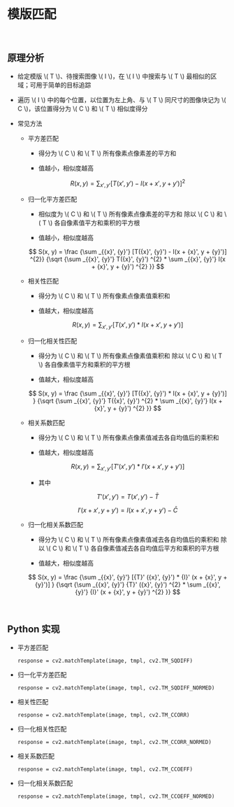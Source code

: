 <script type="text/javascript" src="http://cdn.mathjax.org/mathjax/latest/MathJax.js?config=default"></script>

# 模版匹配

&nbsp;

## 原理分析

- 给定模版 \\( T \\)、待搜索图像 \\( I \\)，在 \\( I \\) 中搜索与 \\( T \\) 最相似的区域；可用于简单的目标追踪

- 遍历 \\( I \\) 中的每个位置，以位置为左上角、与 \\( T \\) 同尺寸的图像块记为 \\( C \\)，该位置得分为 \\( C \\) 和 \\( T \\) 相似度得分

- 常见方法

	- 平方差匹配

		- 得分为 \\( C \\) 和 \\( T \\) 所有像素点像素差的平方和

		- 值越小，相似度越高
	
		$$ R(x, y) = \sum _{{x}', {y}'} [T({x}', {y}') - I(x + {x}', y + {y}')] ^{2} $$

	- 归一化平方差匹配

		- 相似度为 \\( C \\) 和 \\( T \\) 所有像素点像素差的平方和 除以  \\( C \\) 和 \\( T \\) 各自像素值平方和乘积的平方根

		- 值越小，相似度越高

		$$ S(x, y) = \frac {\sum _{{x}', {y}'} [T({x}', {y}') - I(x + {x}', y + {y}')] ^{2}} {\sqrt {\sum _{{x}', {y}'} T({x}', {y}') ^{2} * \sum _{{x}', {y}'} I(x + {x}', y + {y}') ^{2} }} $$
	
	- 相关性匹配

		- 得分为 \\( C \\) 和 \\( T \\) 所有像素点像素值乘积和

		- 值越大，相似度越高

		$$ R(x, y) = \sum _{{x}', {y}'} [T({x}', {y}') * I(x + {x}', y + {y}')] $$

	- 归一化相关性匹配

		- 得分为 \\( C \\) 和 \\( T \\) 所有像素点像素值乘积和 除以  \\( C \\) 和 \\( T \\) 各自像素值平方和乘积的平方根

		- 值越大，相似度越高

		$$ S(x, y) = \frac {\sum _{{x}', {y}'} [T({x}', {y}') * I(x + {x}', y + {y}')] } {\sqrt {\sum _{{x}', {y}'} T({x}', {y}') ^{2} * \sum _{{x}', {y}'} I(x + {x}', y + {y}') ^{2} }} $$

	- 相关系数匹配

		- 得分为 \\( C \\) 和 \\( T \\) 所有像素点像素值减去各自均值后的乘积和

		- 值越大，相似度越高

		$$ R(x, y) = \sum _{{x}', {y}'} [{T}' ({x}', {y}') * {I}' (x + {x}', y + {y}')] $$
	
		- 其中

		$$ {T}' ({x}', {y}') =  T({x}', {y}') - \bar {T} $$
		
		$$ {I}' (x + {x}', y + {y}') =  I(x + {x}', y + {y}') - \bar {C} $$

	- 归一化相关系数匹配

		- 得分为 \\( C \\) 和 \\( T \\) 所有像素点像素值减去各自均值后的乘积和 除以  \\( C \\) 和 \\( T \\) 各自像素值减去各自均值后平方和乘积的平方根

		- 值越大，相似度越高

		$$ S(x, y) = \frac {\sum _{{x}', {y}'} [{T}' ({x}', {y}') * {I}' (x + {x}', y + {y}')] } {\sqrt {\sum _{{x}', {y}'} {T}' ({x}', {y}') ^{2} * \sum _{{x}', {y}'} {I}' (x + {x}', y + {y}') ^{2} }} $$


&nbsp;

## Python 实现

- 平方差匹配

	```
	response = cv2.matchTemplate(image, tmpl, cv2.TM_SQDIFF)
	```

- 归一化平方差匹配

	```
	response = cv2.matchTemplate(image, tmpl, cv2.TM_SQDIFF_NORMED)
	```

- 相关性匹配

	```
	response = cv2.matchTemplate(image, tmpl, cv2.TM_CCORR)
	```
	
- 归一化相关性匹配

	```
	response = cv2.matchTemplate(image, tmpl, cv2.TM_CCORR_NORMED)
	```
	
- 相关系数匹配

	```
	response = cv2.matchTemplate(image, tmpl, cv2.TM_CCOEFF)
	```
	
- 归一化相关系数匹配

	```
	response = cv2.matchTemplate(image, tmpl, cv2.TM_CCOEFF_NORMED)
	```